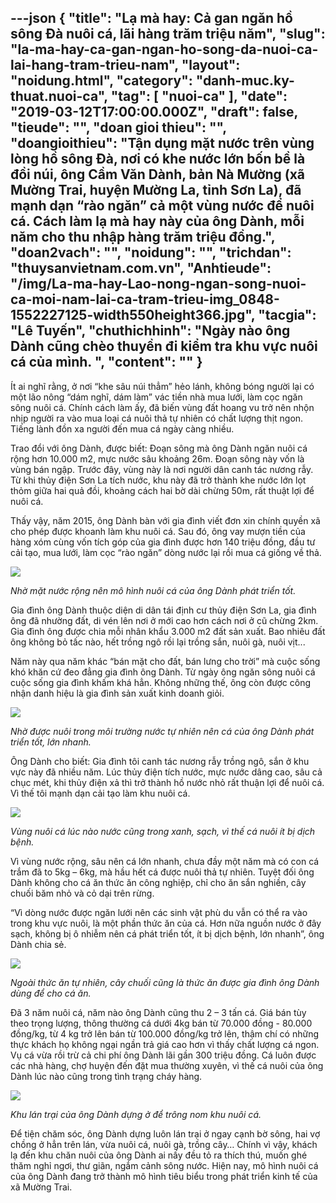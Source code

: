 ---json
{
    "title": "Lạ mà hay: Cả gan ngăn hồ sông Đà nuôi cá, lãi hàng trăm triệu năm",
    "slug": "la-ma-hay-ca-gan-ngan-ho-song-da-nuoi-ca-lai-hang-tram-trieu-nam",
    "layout": "noidung.html",
    "category": "danh-muc.ky-thuat.nuoi-ca",
    "tag": [
        "nuoi-ca"
    ],
    "date": "2019-03-12T17:00:00.000Z",
    "draft": false,
    "tieude": "",
    "doan gioi thieu": "",
    "doangioithieu": "Tận dụng mặt nước trên vùng lòng hồ sông Đà, nơi có khe nước lớn bốn bề là đồi núi, ông Cầm Văn Dành, bản Nà Mường (xã Mường Trai, huyện Mường La, tỉnh Sơn La), đã mạnh dạn “rào ngăn” cả một vùng nước để nuôi cá. Cách làm lạ mà hay này của ông Dành, mỗi năm cho thu nhập hàng trăm triệu đồng.",
    "doan2vach": "",
    "noidung": "",
    "trichdan": "thuysanvietnam.com.vn",
    "Anhtieude": "/img/La-ma-hay-Lao-nong-ngan-song-nuoi-ca-moi-nam-lai-ca-tram-trieu-img_0848-1552227125-width550height366.jpg",
    "tacgia": "Lê Tuyến",
    "chuthichhinh": "Ngày nào ông Dành cũng chèo thuyền đi kiểm tra khu vực nuôi cá của mình. ",
    "__content__": ""
}
---
<p>&Iacute;t ai nghĩ rằng, ở nơi &ldquo;khe s&acirc;u n&uacute;i thẳm&rdquo; hẻo l&aacute;nh, kh&ocirc;ng b&oacute;ng người lại c&oacute; một l&atilde;o n&ocirc;ng &ldquo;d&aacute;m nghĩ, d&aacute;m l&agrave;m&rdquo; v&aacute;c tiền nh&agrave; mua lưới, l&agrave;m cọc ngăn s&ocirc;ng nu&ocirc;i c&aacute;. Ch&iacute;nh c&aacute;ch l&agrave;m ấy, đ&atilde; biến v&ugrave;ng đất hoang vu trở n&ecirc;n nhộn nhịp người ra v&agrave;o mua loại c&aacute; nu&ocirc;i&nbsp;thả tự nhi&ecirc;n c&oacute; chất lượng thịt ngon. Tiếng l&agrave;nh đồn xa người đến&nbsp;mua c&aacute; ng&agrave;y c&agrave;ng nhiều.</p>

<p>Trao đổi với &ocirc;ng D&agrave;nh, được biết: Đoạn s&ocirc;ng m&agrave; &ocirc;ng D&agrave;nh ngăn nu&ocirc;i c&aacute; rộng hơn 10.000 m2, mực nước s&acirc;u khoảng 26m. Đoạn s&ocirc;ng n&agrave;y vốn l&agrave; v&ugrave;ng b&aacute;n ngập. Trước đ&acirc;y, v&ugrave;ng n&agrave;y l&agrave; nơi người d&acirc;n canh t&aacute;c nương rẫy. Từ khi thủy điện Sơn La t&iacute;ch nước, khu n&agrave;y đ&atilde; trở th&agrave;nh khe nước lớn lọt thỏm giữa hai quả đồi, khoảng c&aacute;ch hai bờ d&agrave;i chừng 50m, rất thuật lợi để nu&ocirc;i c&aacute;.</p>

<p>Thấy vậy, năm 2015, &ocirc;ng D&agrave;nh b&agrave;n với gia đ&igrave;nh viết đơn xin ch&iacute;nh quyền x&atilde; cho ph&eacute;p được khoanh l&agrave;m khu nu&ocirc;i c&aacute;. Sau&nbsp;đ&oacute;, &ocirc;ng&nbsp;vay mượn tiền của h&agrave;ng x&oacute;m c&ugrave;ng vốn t&iacute;ch g&oacute;p của gia đ&igrave;nh được hơn 140 triệu đồng, đầu tư cải tạo, mua lưới, l&agrave;m cọc &ldquo;r&agrave;o ngăn&rdquo; d&ograve;ng nước lại rồi mua c&aacute; giống về thả.</p>

<p><img src="http://streaming1.danviet.vn/upload/1-2019/images/2019-03-10/La-ma-hay-Lao-nong-ngan-song-nuoi-ca-moi-nam-lai-ca-tram-trieu-img_0810-1552227125-width550height366.jpg" /></p>

<p><em>Nhờ mặt nước rộng n&ecirc;n m&ocirc; h&igrave;nh nu&ocirc;i c&aacute; của &ocirc;ng D&agrave;nh ph&aacute;t triển tốt.&nbsp;</em></p>

<p>Gia đ&igrave;nh &ocirc;ng D&agrave;nh thuộc diện&nbsp;di d&acirc;n t&aacute;i định cư thủy điện Sơn La, gia đ&igrave;nh &ocirc;ng đ&atilde; nhường đất, di v&eacute;n l&ecirc;n nơi ở mới cao hơn c&aacute;ch nơi ở cũ chừng 2km. Gia đ&igrave;nh &ocirc;ng được chia mỗi nh&acirc;n khẩu 3.000 m2 đất sản xuất. Bao nhi&ecirc;u đất &ocirc;ng kh&ocirc;ng bỏ tấc n&agrave;o, hết trồng ng&ocirc; rồi lại trồng sắn,&nbsp;nu&ocirc;i g&agrave;, nu&ocirc;i vịt...</p>

<p>Năm n&agrave;y qua năm kh&aacute;c &ldquo;b&aacute;n mặt cho đất, b&aacute;n lưng cho trời&rdquo; m&agrave; cuộc sống kh&oacute; khăn cứ đeo đẳng gia đ&igrave;nh &ocirc;ng D&agrave;nh. Từ ng&agrave;y &ocirc;ng ngăn s&ocirc;ng nu&ocirc;i c&aacute; cuộc sống gia đ&igrave;nh khấm kh&aacute; hẳn. Kh&ocirc;ng những thế, &ocirc;ng&nbsp;c&ograve;n được c&ocirc;ng nhận danh hiệu l&agrave; gia đ&igrave;nh sản xuất kinh doanh giỏi.</p>

<p><img src="http://streaming1.danviet.vn/upload/1-2019/images/2019-03-10/La-ma-hay-Lao-nong-ngan-song-nuoi-ca-moi-nam-lai-ca-tram-trieu-7-1552233752-width550height412.jpg" /></p>

<p><em>Nhờ được nu&ocirc;i trong m&ocirc;i trường nước tự nhi&ecirc;n n&ecirc;n c&aacute; của &ocirc;ng D&agrave;nh ph&aacute;t triển tốt, lớn nhanh.&nbsp;</em></p>

<p>&Ocirc;ng D&agrave;nh cho biết: Gia đ&igrave;nh t&ocirc;i canh t&aacute;c nương rẫy trồng ng&ocirc;, sắn ở khu vực n&agrave;y đ&atilde; nhiều năm. L&uacute;c thủy điện t&iacute;ch nước, mực nước d&acirc;ng cao, s&acirc;u cả chục m&eacute;t, khi thủy điện xả th&igrave; trở th&agrave;nh&nbsp;hồ nước nhỏ rất thuận lợi để nu&ocirc;i c&aacute;. V&igrave; thế t&ocirc;i mạnh dạn cải tạo l&agrave;m khu nu&ocirc;i c&aacute;. &nbsp;</p>

<p><img src="http://streaming1.danviet.vn/upload/1-2019/images/2019-03-10/La-ma-hay-Lao-nong-ngan-song-nuoi-ca-moi-nam-lai-ca-tram-trieu-img_0829-1552227125-width550height366.jpg" /></p>

<p><em>V&ugrave;ng nu&ocirc;i c&aacute; l&uacute;c n&agrave;o nước cũng trong xanh, sạch, v&igrave; thế c&aacute; nu&ocirc;i &iacute;t bị dịch bệnh.&nbsp;</em></p>

<p>V&igrave; v&ugrave;ng nước rộng, s&acirc;u n&ecirc;n c&aacute; lớn nhanh, chưa đầy một năm m&agrave; c&oacute; con c&aacute; trắm&nbsp;đ&atilde; to 5kg &ndash; 6kg, m&agrave; hầu hết c&aacute; được nu&ocirc;i thả tự nhi&ecirc;n. Tuyệt đối &ocirc;ng D&agrave;nh kh&ocirc;ng cho c&aacute; ăn thức ăn c&ocirc;ng nghiệp, chỉ cho ăn sắn nghiền, c&acirc;y chuối băm nhỏ v&agrave; cỏ dại tr&ecirc;n rừng.</p>

<p>&ldquo;V&igrave; d&ograve;ng nước được ngăn&nbsp;lưới n&ecirc;n c&aacute;c sinh vật ph&ugrave; du vẫn c&oacute; thể ra v&agrave;o trong khu vực nu&ocirc;i, l&agrave; một phần thức ăn của c&aacute;. Hơn nữa nguồn nước ở đ&acirc;y sạch, kh&ocirc;ng bị &ocirc; nhiễm n&ecirc;n c&aacute; ph&aacute;t triển tốt, &iacute;t bị dịch bệnh, lớn nhanh&rdquo;, &ocirc;ng D&agrave;nh chia sẻ.</p>

<p><img src="http://streaming1.danviet.vn/upload/1-2019/images/2019-03-10/La-ma-hay-Lao-nong-ngan-song-nuoi-ca-moi-nam-lai-ca-tram-trieu-img_0842-1552227292-width550height366.jpg" /></p>

<p><em>Ngo&agrave;i thức ăn tự nhi&ecirc;n, c&acirc;y chuối cũng l&agrave; thức ăn được gia đ&igrave;nh &ocirc;ng D&agrave;nh d&ugrave;ng để cho c&aacute; ăn.&nbsp;</em></p>

<p>Đ&atilde; 3 năm nu&ocirc;i c&aacute;, năm n&agrave;o &ocirc;ng D&agrave;nh cũng thu 2 &ndash; 3 tấn c&aacute;. Gi&aacute; b&aacute;n t&ugrave;y theo trọng lượng, th&ocirc;ng thường c&aacute; dưới 4kg b&aacute;n từ 70.000 đồng - 80.000 đồng/kg, từ 4 kg trở l&ecirc;n b&aacute;n từ 100.000 đồng/kg trở l&ecirc;n, thậm ch&iacute; c&oacute; những thực kh&aacute;ch họ kh&ocirc;ng ngại ngần trả gi&aacute; cao hơn v&igrave; thấy chất lượng c&aacute; ngon. Vụ c&aacute; vừa rồi trừ cả chi ph&iacute; &ocirc;ng D&agrave;nh l&atilde;i gần 300 triệu đồng. C&aacute; lu&ocirc;n được c&aacute;c nh&agrave; h&agrave;ng, chợ huyện đến đặt mua thường xuy&ecirc;n, v&igrave; thế c&aacute; nu&ocirc;i của &ocirc;ng D&agrave;nh l&uacute;c n&agrave;o cũng trong t&igrave;nh trạng ch&aacute;y h&agrave;ng.</p>

<p><img src="http://streaming1.danviet.vn/upload/1-2019/images/2019-03-10/La-ma-hay-Lao-nong-ngan-song-nuoi-ca-moi-nam-lai-ca-tram-trieu-img_0811-1552227125-width550height366.jpg" /></p>

<p><em>Khu l&aacute;n trại của &ocirc;ng D&agrave;nh dựng ở để tr&ocirc;ng nom&nbsp;khu nu&ocirc;i c&aacute;.&nbsp;</em></p>

<p>Để tiện chăm s&oacute;c, &ocirc;ng D&agrave;nh dựng lu&ocirc;n l&aacute;n trại ở ngay cạnh bờ s&ocirc;ng, hai vợ chồng ở hẳn tr&ecirc;n l&aacute;n, vừa nu&ocirc;i c&aacute;, nu&ocirc;i g&agrave;, trồng c&acirc;y&hellip; Ch&iacute;nh v&igrave; vậy, kh&aacute;ch lạ đến khu chăn nu&ocirc;i của &ocirc;ng D&agrave;nh ai nấy đều tỏ ra th&iacute;ch th&uacute;, muốn gh&eacute; thăm nghỉ ngơi, thư gi&atilde;n, ngắm cảnh s&ocirc;ng nước. Hiện nay, m&ocirc; h&igrave;nh nu&ocirc;i c&aacute; của &ocirc;ng D&agrave;nh đang trở th&agrave;nh m&ocirc; h&igrave;nh ti&ecirc;u biểu trong ph&aacute;t triển kinh tế của x&atilde; Mường Trai.</p>
